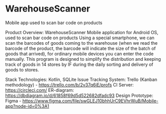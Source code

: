 # WarehouseScanner
Mobile app used to scan bar code on products

Product Overview: WarehouseScanner
Mobile application for Android OS, used to scan bar code on products
Using a special smartphone, we can scan the barcodes of goods coming to the warehouse (when we read the barcode of the product, the barcode will indicate the size of the batch of goods that arrived), for ordinary mobile devices you can enter the code manually. This program is designed to simplify the distribution and keeping track of goods in 14 stores by IF during the daily sorting and delivery of goods to stores.

Stack Technologies: Kotlin, SQLite
Issue Tracking System: Trello (Kanban methodology) - https://trello.com/b/2v37q6iE/profs
CI Server: https://circleci.com/
ER-diagram: https://dbdiagram.io/d/61858f69d5d522682dfadc93
Design Prototype: Figma - https://www.figma.com/file/swGLEJ10bhhUrC9EVhrWuB/Mobile-app?node-id=0%3A1
